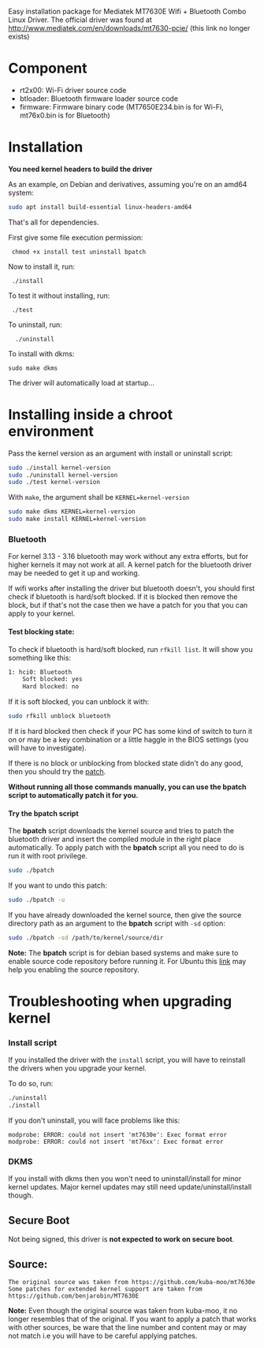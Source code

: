 Easy installation package for Mediatek MT7630E Wifi + Bluetooth Combo Linux Driver. The official driver was found at http://www.mediatek.com/en/downloads/mt7630-pcie/ (this link no longer exists)


# Component


* rt2x00: Wi-Fi driver source code
* btloader: Bluetooth firmware loader source code
* firmware: Firmware binary code (MT7650E234.bin is for Wi-Fi, mt76x0.bin is for Bluetooth)


# Installation

**You need kernel headers to build the driver**

As an example, on Debian and derivatives, assuming you're on an amd64 system:

```sh
sudo apt install build-essential linux-headers-amd64
```

That's all for dependencies.

First give some file execution permission:

     chmod +x install test uninstall bpatch

Now to install it, run:

     ./install

To test it without installing, run:

     ./test

To uninstall, run:

      ./uninstall

To install with dkms:

    sudo make dkms

The driver will automatically load at startup...

# Installing inside a chroot environment

Pass the kernel version as an argument with install or uninstall script:

```bash
sudo ./install kernel-version
sudo ./uninstall kernel-version
sudo ./test kernel-version
```
With `make`, the argument shall be `KERNEL=kernel-version`

```bash
sudo make dkms KERNEL=kernel-version
sudo make install KERNEL=kernel-version
```

### Bluetooth

For kernel 3.13 - 3.16 bluetooth may work without any extra efforts, but for higher kernels it may not work at all. A kernel patch for the bluetooth driver may be needed to get it up and working.

If wifi works after installing the driver but bluetooth doesn't, you should first check if bluetooth is hard/soft blocked. If it is blocked then remove the block, but if that's not the case then we have a patch for you that you can apply to your kernel.

#### Test blocking state:
To check if bluetooth is hard/soft blocked, run `rfkill list`. It will show you something like this:

```sh
1: hci0: Bluetooth
	Soft blocked: yes
	Hard blocked: no
```

If it is soft blocked, you can unblock it with:

```sh
sudo rfkill unblock bluetooth
```
If it is hard blocked then check if your PC has some kind of switch to turn it on or may be a key combination or a little haggle in the BIOS settings (you will have to investigate).

If there is no block or unblocking from blocked state didn't do any good, then you should try the [patch](https://github.com/neurobin/MT7630E/wiki/Get-bluetooth-working-in-Linux-kernel--with-mt7630e).

**Without running all those commands manually, you can use the bpatch script to automatically patch it for you.**

#### Try the bpatch script
The **bpatch** script downloads the kernel source and tries to patch the bluetooth driver and insert the compiled module in the right place automatically. To apply patch with the **bpatch** script all you need to do is run it with root privilege.

```sh
sudo ./bpatch
```
If you want to undo this patch:

```sh
sudo ./bpatch -u
```

If you have already downloaded the kernel source, then give the source directory path as an argument to the **bpatch** script with `-sd` option:

```sh
sudo ./bpatch -sd /path/to/kernel/source/dir
```

**Note:** The **bpatch** script is for debian based systems and make sure to enable source code repository before running it. For Ubuntu this [link](http://askubuntu.com/questions/158871/how-do-i-enable-the-source-code-repositories) may help you enabling the source repository.

# Troubleshooting when upgrading kernel

### Install script

If you installed the driver with the `install` script, you will have to reinstall the drivers when you upgrade your kernel.

To do so, run:
```sh
./uninstall
./install
```

If you don't uninstall, you will face problems like this:
```
modprobe: ERROR: could not insert 'mt7630e': Exec format error
modprobe: ERROR: could not insert 'mt76xx': Exec format error
```

### DKMS

If you install with dkms then you won't need to uninstall/install for minor kernel updates. Major kernel updates may still need update/uninstall/install though.


## Secure Boot

Not being signed, this driver is **not expected to work on secure boot**.


## Source:

    The original source was taken from https://github.com/kuba-moo/mt7630e
    Some patches for extended kernel support are taken from https://github.com/benjarobin/MT7630E

**Note:** Even though the original source was taken from kuba-moo, it no longer resembles that of the original. If you want to apply a patch that works with other sources, be ware that the line number and content may or may not match i.e you will have to be careful applying patches.
